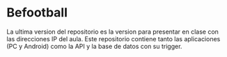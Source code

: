 # Befootball
La ultima version del repositorio es la version para presentar en clase con las direcciones IP del aula.
Este repositorio contiene tanto las aplicaciones (PC y Android) como la API y la base de datos con su trigger.